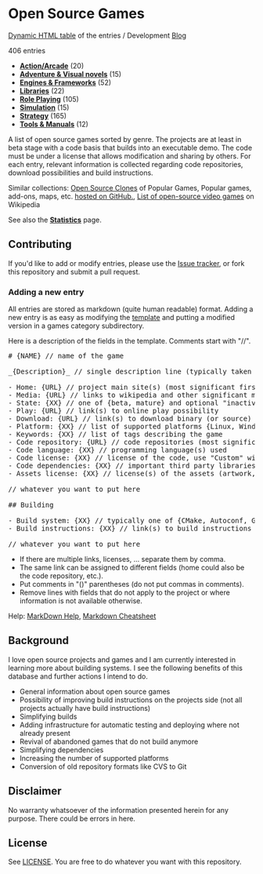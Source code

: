 # Open Source Games

[Dynamic HTML table](https://trilarion.github.io/opensourcegames/) of the entries / Development [Blog](https://trilarion.blogspot.com/search/label/osgames)

[comment]: # (start of autogenerated content, do not edit)
406 entries
- **[Action/Arcade](games/action/_toc.md)** (20)
- **[Adventure & Visual novels](games/adventure/_toc.md)** (15)
- **[Engines & Frameworks](games/framework/_toc.md)** (52)
- **[Libraries](games/library/_toc.md)** (22)
- **[Role Playing](games/rpg/_toc.md)** (105)
- **[Simulation](games/simulation/_toc.md)** (15)
- **[Strategy](games/strategy/_toc.md)** (165)
- **[Tools & Manuals](games/misc/_toc.md)** (12)

[comment]: # (end of autogenerated content)

A list of open source games sorted by genre. The projects are at least in beta stage with a code basis that builds
into an executable demo. The code must be under a license that allows modification and sharing by others. For each entry,
relevant information is collected regarding code repositories, download possibilities and build instructions.

Similar collections: [Open Source Clones](https://github.com/opengaming/osgameclones)  of Popular Games, Popular games, add-ons, maps, etc.  [hosted on GitHub.](https://github.com/leereilly/games), [List of open-source video games](https://en.wikipedia.org/wiki/List_of_open-source_video_games) on Wikipedia

See also the **[Statistics](games/statistics.md)** page.

## Contributing

If you'd like to add or modify entries, please use the [Issue tracker](https://github.com/Trilarion/opensourcegames/issues),
or fork this repository and submit a pull request.

### Adding a new entry

All entries are stored as markdown (quite human readable) format. Adding a new entry is as easy as modifying the
[template](games/template.md) and putting a modified version in a games category subdirectory.

Here is a description of the fields in the template. Comments start with "//".

<pre>
# {NAME} // name of the game

_{Description}_ // single description line (typically taken from about page of game)

- Home: {URL} // project main site(s) (most significant first)
- Media: {URL} // links to wikipedia and other significant mentions
- State: {XX} // one of {beta, mature} and optional "inactive since YEAR"
- Play: {URL} // link(s) to online play possibility
- Download: {URL} // link(s) to download binary (or source) releases
- Platform: {XX} // list of supported platforms {Linux, Windows, MacOs, Android, ..}
- Keywords: {XX} // list of tags describing the game
- Code repository: {URL} // code repositories (most significant first)
- Code language: {XX} // programming language(s) used 
- Code license: {XX} // license of the code, use "Custom" with comment if the license is modified for the project
- Code dependencies: {XX} // important third party libraries / frameworks used by the project
- Assets license: {XX} // license(s) of the assets (artwork, ..)

// whatever you want to put here

## Building

- Build system: {XX} // typically one of {CMake, Autoconf, Gradle, ..}
- Build instructions: {XX} // link(s) to build instructions offered by the project

// whatever you want to put here
</pre>

- If there are multiple links, licenses, ... separate them by comma.
- The same link can be assigned to different fields (home could also be the code repository, etc.).
- Put comments in "()" parentheses (do not put commas in comments).
- Remove lines with fields that do not apply to the project or where information is not available otherwise.

Help: [MarkDown Help](https://help.github.com/articles/github-flavored-markdown), [Markdown Cheatsheet](https://github.com/adam-p/markdown-here/wiki/Markdown-Cheatsheet)

## Background

I love open source projects and games and I am currently interested in learning more about building systems.
I see the following benefits of this database and further actions I intend to do.

- General information about open source games
- Possibility of improving build instructions on the projects side (not all projects actually have build instructions)
- Simplifying builds
- Adding infrastructure for automatic testing and deploying where not already present
- Revival of abandoned games that do not build anymore
- Simplifying dependencies
- Increasing the number of supported platforms
- Conversion of old repository formats like CVS to Git

## Disclaimer
 
 No warranty whatsoever of the information presented herein for any purpose. There could be errors in here.

## License

See [LICENSE](LICENSE). You are free to do whatever you want with this repository.

